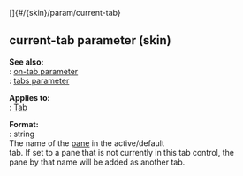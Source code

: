 []{#/{skin}/param/current-tab}    
## current-tab parameter (skin)    
**See also:**    
:   [on-tab parameter](ref/%7Bskin%7D/param/on-tab)    
:   [tabs parameter](ref/%7Bskin%7D/param/tabs)    
<!-- -->    
**Applies to:**    
:   [Tab](ref/%7Bskin%7D/control/tab)    
<!-- -->    
**Format:**    
:   string    
The name of the [pane](ref/%7Bskin%7D/control/main) in the active/default    
tab. If set to a pane that is not currently in this tab control, the    
pane by that name will be added as another tab.  